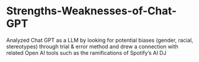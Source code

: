 # Strengths-Weaknesses-of-Chat-GPT
Analyzed Chat GPT as a LLM by looking for potential biases (gender, racial, stereotypes) through trial &amp; error method and drew a connection with related Open AI tools such as the ramifications of Spotify’s AI DJ 

